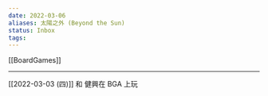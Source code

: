 ```yaml
---
date: 2022-03-06
aliases: 太陽之外 (Beyond the Sun)
status: Inbox
tags:
---
```


[[BoardGames]]

---

[[2022-03-03 (四)]] 和 健興在 BGA 上玩

